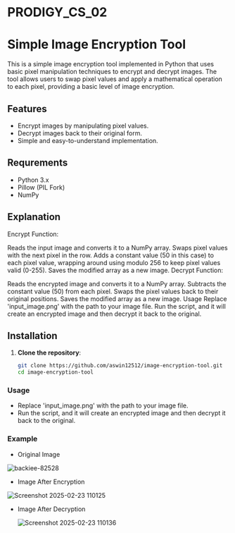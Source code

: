 # PRODIGY_CS_02

# Simple Image Encryption Tool

This is a simple image encryption tool implemented in Python that uses basic pixel manipulation techniques to encrypt and decrypt images. The tool allows users to swap pixel values and apply a mathematical operation to each pixel, providing a basic level of image encryption.

## Features

- Encrypt images by manipulating pixel values.
- Decrypt images back to their original form.
- Simple and easy-to-understand implementation.

## Requrements

- Python 3.x
- Pillow (PIL Fork)
- NumPy

## Explanation

Encrypt Function:

Reads the input image and converts it to a NumPy array.
Swaps pixel values with the next pixel in the row.
Adds a constant value (50 in this case) to each pixel value, wrapping around using modulo 256 to keep pixel values valid (0-255).
Saves the modified array as a new image.
Decrypt Function:

Reads the encrypted image and converts it to a NumPy array.
Subtracts the constant value (50) from each pixel.
Swaps the pixel values back to their original positions.
Saves the modified array as a new image.
Usage
Replace 'input_image.png' with the path to your image file.
Run the script, and it will create an encrypted image and then decrypt it back to the original.
## Installation

1. **Clone the repository**:

   ```bash
   git clone https://github.com/aswin12512/image-encryption-tool.git
   cd image-encryption-tool

### Usage

- Replace 'input_image.png' with the path to your image file.
- Run the script, and it will create an encrypted image and then decrypt it back to the original.

### Example

- Original Image 

![backiee-82528](https://github.com/user-attachments/assets/e209904c-d6f5-46dd-878b-35d1680811d9)


- Image After Encryption

![Screenshot 2025-02-23 110125](https://github.com/user-attachments/assets/300c56dc-2783-4a59-a6f2-a73e2f0d127d)


- Image After Decryption

  ![Screenshot 2025-02-23 110136](https://github.com/user-attachments/assets/27a2a83b-5809-406e-ad41-23ff6473faa5)

